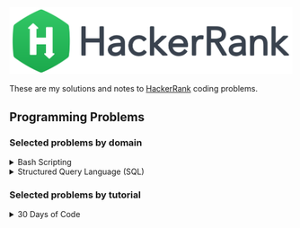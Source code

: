 
<img src="./banner.png" width="600px" />

These are my solutions and notes to [HackerRank](https://hackerrank.com) coding problems.

## Programming Problems

### Selected problems by domain

<details>
<summary>Bash Scripting</summary>

| | __Coding Problem__ | __Solution__ | __Level__ | __Notes__ |
|-|--------------------|--------------|-----------|-----------|
|1. | [Let's Echo](https://www.hackerrank.com/challenges/bash-tutorials-lets-echo/problem) | [bash-tutorials-lets-echo.sh](./domains/shell/bash-tutorials-lets-echo.sh) | Easy | - |
|2. | [Looping and Skipping](https://www.hackerrank.com/challenges/bash-tutorials---looping-and-skipping/problem) | [bash-tutorials---looping-and-skipping.sh](./domains/shell/bash-tutorials---looping-and-skipping.sh) | Easy | - |
|3. | A Personalized Echo](https://www.hackerrank.com/challenges/bash-tutorials---a-personalized-echo/problem) | [bash-tutorials---a-personalized-echo.sh](./domains/shell/bash-tutorials---a-personalized-echo.sh) | Easy | -todo- |
|4. | [Looping with numbers](https://www.hackerrank.com/challenges/bash-tutorials---looping-with-numbers/problem) | [bash-tutorials---looping-with-numbers.sh](./domains/shell/bash-tutorials---looping-with-numbers.sh) | Easy | -todo- |
|5. | [The World of Numbers](https://www.hackerrank.com/challenges/bash-tutorials---the-world-of-numbers/problem) | [bash-tutorials---the-world-of-numbers.sh](./domains/shell/bash-tutorials---the-world-of-numbers.sh) | Easy | -todo- |
|6. | [Comparing Numbers](https://www.hackerrank.com/challenges/bash-tutorials---comparing-numbers/problem) | [bash-tutorials---comparing-numbers.sh](./domains/shell/bash-tutorials---comparing-numbers.sh) | Easy | -todo- |
|7. | [Getting started with conditionals](https://www.hackerrank.com/challenges/bash-tutorials---getting-started-with-conditionals/problem) | [bash-tutorials---getting-started-with-conditionals.sh](./domains/shell/bash-tutorials---getting-started-with-conditionals.sh) | Easy | -todo- |
|8. | [More on conditionals](https://www.hackerrank.com/challenges/bash-tutorials---getting-started-with-conditionals/problem) | [bash-tutorials---more-on-conditionals.sh](./domains/shell/bash-tutorials---more-on-conditionals.sh) | Easy | -todo- |
|9. | ~~[Arithmetic Operations]()~~ | ~~[todo]()~~ | Medium | -todo- |
|10. | [Compute the Average](https://www.hackerrank.com/challenges/bash-tutorials---compute-the-average/problem) | ~~[todo]()~~ | Medium | -todo- |
|11. | ~~[Cut #1]()~~ | ~~[todo]()~~ | Easy | -todo- |

</details>

<details>
<summary>Structured Query Language (SQL)</summary>

| | __Coding Problem__ | __Solution__ | __Level__ | __Notes__ |
|-|--------------------|--------------|-----------|-----------|
|1. | ~~[Revising the Select Query I]()~~ | ~~[todo]()~~ | | |
|2. | ~~[Revising the Select Query II]()~~ | ~~[todo]()~~ | | |
|3. | ~~[Select All]()~~ | ~~[todo]()~~ | | |
|4. | ~~[Select By ID]()~~ | ~~[todo]()~~ | | |
|5. | ~~[Japanese Cities' Attributes]()~~ | ~~[todo]()~~ | | |
|6. | ~~[Japanese Cities' Names]()~~ | ~~[todo]()~~ | | |
|7. | ~~[Weather Observation Station 1]()~~ | ~~[todo]()~~ | | |
|8. | ~~[Weather Observation Station 3]()~~ | ~~[todo]()~~ | | |
|9. | ~~[Weather Observation Station 4]()~~ | ~~[todo]()~~ | | |
|10. | ~~[Weather Observation Station 5]()~~ | ~~[todo]()~~ | | |
|11. | ~~[Weather Observation Station 6]()~~ | ~~[todo]()~~ | | |
|12. | ~~[Weather Observation Station 7]()~~ | ~~[todo]()~~ | | |
|13. | ~~[Weather Observation Station 8]()~~ | ~~[todo]()~~ | | |
|14. | ~~[Weather Observation Station 9]()~~ | ~~[todo]()~~ | | |
|15. | ~~[Weather Observation Station 10]()~~ | ~~[todo]()~~ | | |
|16. | ~~[Weather Observation Station 11]()~~ | ~~[todo]()~~ | | |
|17. | ~~[Weather Observation Station 12]()~~ | ~~[todo]()~~ | | |
|18. | ~~[Higher Than 75 Marks]()~~ | ~~[todo]()~~ | | |
|19. | ~~[Employee Names]()~~ | ~~[todo]()~~ | | |
|20. | ~~[Employee Salaries]()~~ | ~~[todo]()~~ | | |
|21. | ~~[The Blunder]()~~ | ~~[todo]()~~ | | |
|22. | ~~[Top Earners]()~~ | ~~[todo]()~~ | | |
|23. | ~~[Weather Observation Station 2]()~~ | ~~[todo]()~~ | | |
|24. | ~~[Weather Observation Station 13]()~~ | ~~[todo]()~~ | | |

</details>

### Selected problems by tutorial

<details>
<summary>30 Days of Code</summary>

| __Coding Problem__ | __Solution__ |
|--------------------|--------------|
| [Day 0: Hello, World](https://www.hackerrank.com/challenges/30-data-types/problem) | [C++](./tutorials/30-days-of-code/day0.cpp) |
| [Day 1: Data Types](https://www.hackerrank.com/challenges/30-data-types/problem) | [C++](./tutorials/30-days-of-code/day1.cpp) |
| [Day 2: Operators](https://www.hackerrank.com/challenges/30-operators/problem) | [C++](./tutorials/30-days-of-code/day2.cpp) |
| [Day 3: Intro to Conditional Statements](https://www.hackerrank.com/challenges/30-conditional-statements/problem) | [C++](./tutorials/30-days-of-code/day3.cpp) |
| [Day 4: Class vs. Instance](https://www.hackerrank.com/challenges/30-class-vs-instance/problem) | [C++](./tutorials/30-days-of-code/day4.cpp) |
| [Day 5: Loops](https://www.hackerrank.com/challenges/30-loops/problem) | [C++](./tutorials/30-days-of-code/day5.cpp) |
| [Day 6: Let's Review](https://www.hackerrank.com/challenges/30-review-loop/problem) | [C++](./tutorials/30-days-of-code/day6.cpp) |
| [Day 7: Arrays](https://www.hackerrank.com/challenges/30-arrays/problem) | [C++](./tutorials/30-days-of-code/day7.cpp) |
| [Day 8: Dictionaries and Maps](https://www.hackerrank.com/challenges/30-dictionaries-and-maps/problem) | [C++](./tutorials/30-days-of-code/day8.cpp) |
| [Day 9: Recursion 3](https://www.hackerrank.com/challenges/30-recursion/problem) | [C++](./tutorials/30-days-of-code/day9.cpp) |
| [Day 10: Binary Numbers](https://www.hackerrank.com/challenges/30-binary-numbers/problem) | [C++](./tutorials/30-days-of-code/day10.cpp) |
| [Day 11: 2D Arrays](https://www.hackerrank.com/challenges/30-2d-arrays/problem) | [C++](./tutorials/30-days-of-code/day11.cpp) |
| [Day 12: Inheritance](https://www.hackerrank.com/challenges/30-inheritance/problem) | [C++](./tutorials/30-days-of-code/day12.cpp) |
| [Day 13: Abstract Classes](https://www.hackerrank.com/challenges/30-abstract-classes/problem) | [C#](./tutorials/30-days-of-code/day13.cs) |
| [Day 14: Scope](https://www.hackerrank.com/challenges/30-scope/problem) | [C++](./tutorials/30-days-of-code/day14.cpp) |
| [Day 15: Linked List](https://www.hackerrank.com/challenges/30-linked-list/problem) | [C++](./tutorials/30-days-of-code/day15.cpp) |
| [Day 16: Exceptions - String to Integer](https://www.hackerrank.com/challenges/30-exceptions-string-to-integer/problem) | [C++](./tutorials/30-days-of-code/day16.cpp) |
| [Day 17: More Exceptions](https://www.hackerrank.com/challenges/30-more-exceptions/problem) | [C++](./tutorials/30-days-of-code/day17.cpp) |
| [Day 18: Queues and Stacks](https://www.hackerrank.com/challenges/30-queues-stacks/problem) | [C++](./tutorials/30-days-of-code/day18.cpp) |
| [Day 19: Interfaces](https://www.hackerrank.com/challenges/30-interfaces/problem) | [C++](./tutorials/30-days-of-code/day19.cpp) |
| [Day 20: Sorting](https://www.hackerrank.com/challenges/30-sorting/problem) | [Python](./tutorials/30-days-of-code/day20.py) |
| [Day 21: Generics](https://www.hackerrank.com/challenges/30-generics/problem) | [C++](./tutorials/30-days-of-code/day21.cpp) |

</details>

